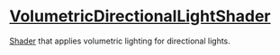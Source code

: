 # [VolumetricDirectionalLightShader](VolumetricDirectionalLightShader.hpp)

[Shader](../../../Shader.md) that applies volumetric lighting for directional lights.
